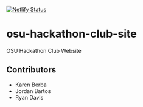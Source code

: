 [![Netlify Status](https://api.netlify.com/api/v1/badges/52d478f8-9eec-4470-90b1-f01516bda74c/deploy-status)](https://app.netlify.com/sites/osu-hackathon-club/deploys)

# osu-hackathon-club-site
OSU Hackathon Club Website

## Contributors
* Karen Berba
* Jordan Bartos
* Ryan Davis
